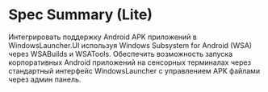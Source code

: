 # Spec Summary (Lite)

Интегрировать поддержку Android APK приложений в WindowsLauncher.UI используя Windows Subsystem for Android (WSA) через WSABuilds и WSATools. Обеспечить возможность запуска корпоративных Android приложений на сенсорных терминалах через стандартный интерфейс WindowsLauncher с управлением APK файлами через админ панель.